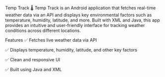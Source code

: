 Temp Track 🌡️
Temp Track is an Android application that fetches real-time weather data via an API and displays key environmental factors such as temperature, humidity, latitude, and more. Built with XML and Java, this app provides an intuitive and user-friendly interface for tracking weather conditions across different locations.

Features
✅ Fetches live weather data via API

✅ Displays temperature, humidity, latitude, and other key factors

✅ Clean and responsive UI

✅ Built using Java and XML
